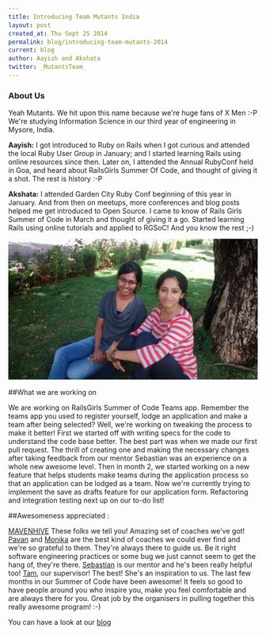 ```yaml
---
title: Introducing Team Mutants India
layout: post
created_at: Thu Sept 25 2014
permalink: blog/introducing-team-mutants-2014
current: blog
author: Aayish and Akshata
twitter: _MutantsTeam_
---
```


### About Us
Yeah Mutants. We hit upon this name because we're huge fans of X Men :-P We're studying Information Science in our third year of engineering in Mysore, India.

**Aayish:** I got introduced to Ruby on Rails when I got curious and attended the local Ruby User Group in January; and I started learning Rails using online resources since then. Later on, I attended the Annual RubyConf held in Goa, and heard about RailsGirls Summer Of Code, and thought of giving it a shot. The rest is history :-P

**Akshata:** I attended Garden City Ruby Conf beginning of this year in January. And from then on meetups, more conferences and blog posts helped me get introduced to Open Source. I came to know of Rails Girls Summer of Code in March and thought of giving it a go. Started learning Rails
using online tutorials and applied to RGSoC! And you know the rest ;-)

![team picture](/img/mutants-2014.jpg)

##What we are working on

We are working on RailsGirls Summer of Code Teams app. Remember the teams app you used to register yourself, lodge an application and make a team after being selected? Well, we're working on tweaking the process to make it better! First we started off with writing specs for the code to understand the code base better.
The best part was when we made our first pull request. The thrill of creating one and making the necessary changes after taking feedback from our mentor Sebastian was an experience on a whole new awesome level.
Then in month 2, we started working on a new feature that helps students make teams during the application process so that an application can be lodged as a team. Now we're currently trying to implement the save as drafts feature for our application form.
Refactoring and integration testing next up on our to-do list!

##Awesomeness appreciated :

[MAVENHIVE](http://www.mavenhive.in/) These folks we tell you! Amazing set of coaches we've got! [Pavan](http://about.me/pavansudarshan) and [Monika](http://about.me/monikamahanthappa) are the best kind of coaches we could ever find and we're so grateful to them. They're always there to guide us. Be it right software engineering practices or some bug we just cannot seem to get the hang of, they're there. [Sebastian](https://twitter.com/bastilian) is our mentor and he's been really helpful too! [Tam](https://twitter.com/travelingtamm), our supervisor! The best! She's an inspiration to us.
The last few months in our Summer of Code have been awesome! It feels so good to have people around you who inspire you, make you feel comfortable
and are always there for you. Great job by the organisers in pulling together this really awesome program! :-)

You can have a look at our [blog](http://rgsocteammutants.wordpress.com/)
